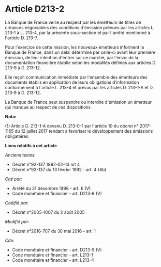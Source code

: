 # Article D213-2

La Banque de France veille au respect par les émetteurs de titres de créances négociables des conditions d'émission prévues
par les articles L. 213-1 à L. 213-4, par la présente sous-section et par l'arrêté mentionné à l'article D. 213-7. 

Pour l'exercice de cette mission, les nouveaux émetteurs informent la Banque de France, dans un délai déterminé par celle-ci
avant leur première émission, de leur intention d'entrer sur ce marché, par l'envoi de la documentation financière établie
selon les modalités définies aux articles D. 213-9 à D. 213-12. 

Elle reçoit communication immédiate par l'ensemble des émetteurs des documents établis en application de leurs obligations
d'information conformément à l'article L. 213-4 et prévus par les articles D. 213-1-A et D. 213-9 à D. 213-12. 

La Banque de France peut suspendre ou interdire d'émission un émetteur qui manque au respect de ces dispositions.

**Nota:**

(1) Article D. 213-1-A devenu D. 213-0-1 par l'article 10 du décret n° 2017-1165 du 12 juillet 2017 tendant à favoriser le
développement des émissions obligataires.

**Liens relatifs à cet article**

_Anciens textes_:

  - Décret n°92-137 1992-02-13 art 4
  - Décret n°92-137 du 13 février 1992 - art. 4 (Ab)

_Cité par_:

  - Arrêté du 31 décembre 1998 - art. 6 (V)
  - Code monétaire et financier - art. D213-8 (V)

_Codifié par_:

  - Décret n°2005-1007 du 2 août 2005

_Modifié par_:

  - Décret n°2016-707 du 30 mai 2016 - art. 1

_Cite_:

  - Code monétaire et financier - art. D213-9 (V)
  - Code monétaire et financier - art. L213-1
  - Code monétaire et financier - art. L213-4
